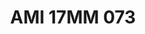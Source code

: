 ---
title: AMI 17MM 073
date: 
draft: false

# descripcion
description : Anillo de plata 925 y microcubics.

materials: Plata 925

color: 

dimensions: 17 mm diámetro

code: 05-28-1240

type: "Anillos"

categories: []

price: $16.050,00

price_eftvo: $13.640,00

# Images
# first image will be shown in the product page
images:
  # - image: "images/path_to_image"
  # La ubicacion de las imagenes es imagenes/Anillos/Anillos.Microcubic/05-28-1240-ami-17mm-073
  - image: "./images/anillos/microcubic/05-28-1240-ami-17mm-073.jpg"
---